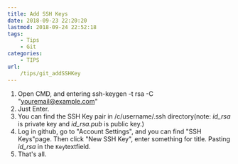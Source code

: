 ```yaml
---
title: Add SSH Keys
date: 2018-09-23 22:20:20
lastmod: 2018-09-24 22:52:18
tags: 
    - Tips
    - Git
categories: 
    - TIPS
url: 
    /tips/git_addSSHKey
---
```




1. Open CMD, and entering ssh-keygen -t rsa -C "youremail@example.com"
2. Just Enter.
3. You can find the SSH Key pair in /c/username/.ssh directory(note: *id_rsa* is private key and *id_rsa.pub* is public key.)
4. Log in github, go to "Account Settings", and you can find "SSH Keys"page. Then click "New SSH Key", enter something for title. Pasting *id_rsa* in the `Key`textfield.
5. That's all.
